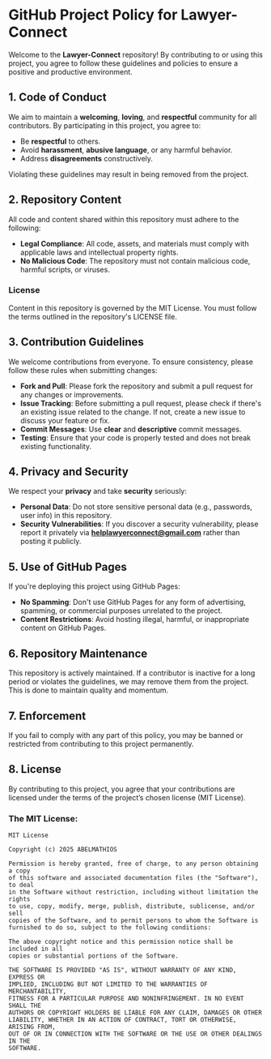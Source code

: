 # GitHub Project Policy for Lawyer-Connect

Welcome to the **Lawyer-Connect** repository! By contributing to or using this project, you agree to follow these guidelines and policies to ensure a positive and productive environment.

## 1. Code of Conduct

We aim to maintain a **welcoming**, **loving**, and **respectful** community for all contributors. By participating in this project, you agree to:

- Be **respectful** to others.
- Avoid **harassment**, **abusive language**, or any harmful behavior.
- Address **disagreements** constructively.

Violating these guidelines may result in being removed from the project.

## 2. Repository Content

All code and content shared within this repository must adhere to the following:

- **Legal Compliance**: All code, assets, and materials must comply with applicable laws and intellectual property rights.
- **No Malicious Code**: The repository must not contain malicious code, harmful scripts, or viruses.

### License

Content in this repository is governed by the MIT License. You must follow the terms outlined in the repository's LICENSE file.

## 3. Contribution Guidelines

We welcome contributions from everyone. To ensure consistency, please follow these rules when submitting changes:

- **Fork and Pull**: Please fork the repository and submit a pull request for any changes or improvements.
- **Issue Tracking**: Before submitting a pull request, please check if there's an existing issue related to the change. If not, create a new issue to discuss your feature or fix.
- **Commit Messages**: Use **clear** and **descriptive** commit messages.
- **Testing**: Ensure that your code is properly tested and does not break existing functionality.

## 4. Privacy and Security

We respect your **privacy** and take **security** seriously:

- **Personal Data**: Do not store sensitive personal data (e.g., passwords, user info) in this repository.
- **Security Vulnerabilities**: If you discover a security vulnerability, please report it privately via **helplawyerconnect@gmail.com** rather than posting it publicly.

## 5. Use of GitHub Pages

If you're deploying this project using GitHub Pages:

- **No Spamming**: Don't use GitHub Pages for any form of advertising, spamming, or commercial purposes unrelated to the project.
- **Content Restrictions**: Avoid hosting illegal, harmful, or inappropriate content on GitHub Pages.

## 6. Repository Maintenance

This repository is actively maintained. If a contributor is inactive for a long period or violates the guidelines, we may remove them from the project. This is done to maintain quality and momentum.

## 7. Enforcement

If you fail to comply with any part of this policy, you may be banned or restricted from contributing to this project permanently.

## 8. License

By contributing to this project, you agree that your contributions are licensed under the terms of the project’s chosen license (MIT License).

### The MIT License:

```text
MIT License

Copyright (c) 2025 ABELMATHIOS

Permission is hereby granted, free of charge, to any person obtaining a copy
of this software and associated documentation files (the "Software"), to deal
in the Software without restriction, including without limitation the rights
to use, copy, modify, merge, publish, distribute, sublicense, and/or sell
copies of the Software, and to permit persons to whom the Software is
furnished to do so, subject to the following conditions:

The above copyright notice and this permission notice shall be included in all
copies or substantial portions of the Software.

THE SOFTWARE IS PROVIDED "AS IS", WITHOUT WARRANTY OF ANY KIND, EXPRESS OR
IMPLIED, INCLUDING BUT NOT LIMITED TO THE WARRANTIES OF MERCHANTABILITY,
FITNESS FOR A PARTICULAR PURPOSE AND NONINFRINGEMENT. IN NO EVENT SHALL THE
AUTHORS OR COPYRIGHT HOLDERS BE LIABLE FOR ANY CLAIM, DAMAGES OR OTHER
LIABILITY, WHETHER IN AN ACTION OF CONTRACT, TORT OR OTHERWISE, ARISING FROM,
OUT OF OR IN CONNECTION WITH THE SOFTWARE OR THE USE OR OTHER DEALINGS IN THE
SOFTWARE.
